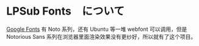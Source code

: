 # LPSub Fonts　について

[Google Fonts](https://developers.google.com/fonts/docs/getting_started) 有 Noto 系列，还有 Ubuntu 等一堆 webfont 可以调用，但是 Notorious Sans 系列在浏览器里面渲染效果没有更纱好，所以就有了这个项目。

